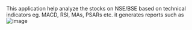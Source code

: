 This application help analyze the stocks on NSE/BSE based on technical indicators eg. MACD, RSI, MAs, PSARs etc.
it generates reports such as 
![image](https://github.com/user-attachments/assets/29fc17cf-542f-4884-a256-56094a45566c)
